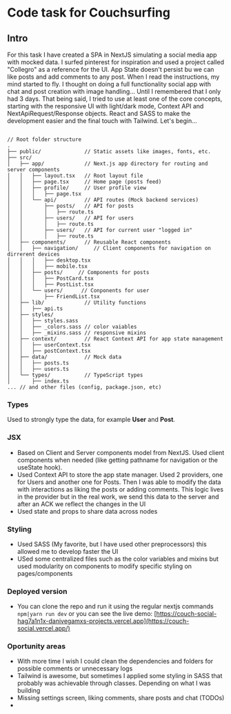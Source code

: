 # Code task for Couchsurfing

## Intro

For this task I have created a SPA in NextJS simulating a social media app with mocked data. I surfed pinterest for inspiration and used a project called "Collegro" as a reference for the UI. App State doesn't persist bu we can like posts and add comments to any post. When I read the instructions, my mind started to fly. I thought on doing a full functionality social app with chat and post creation with image handling... Until I remembered that I only had 3 days. That being said, I tried to use at least one of the core concepts, starting with the responsive UI with light/dark mode, Context API and NextApiRequest/Response objects. React and SASS to make the development easier and the final touch with Tailwind. Let's begin...

```

// Root folder structure
.
├── public/              // Static assets like images, fonts, etc.
├── src/                 
│   ├── app/             // Next.js app directory for routing and server components
│   │   ├── layout.tsx   // Root layout file
│   │   ├── page.tsx     // Home page (posts feed)
│   │   ├── profile/     // User profile view
│   │   │   ├── page.tsx
│   │   └── api/         // API routes (Mock backend services)
│   │       ├── posts/   // API for posts
│   │       │   ├── route.ts
│   │       ├── users/   // API for users
│   │       │   ├── route.ts
│   │       ├── users/   // API for current user "logged in"
│   │       │   ├── route.ts
│   ├── components/      // Reusable React components
│   │   ├── navigation/     // Client components for navigation on dirrerent devices
│   │   │   ├── desktop.tsx
│   │   │   ├── mobile.tsx
│   │   ├── posts/     // Components for posts
│   │   │   ├── PostCard.tsx
│   │   │   ├── PostList.tsx
│   │   └── users/      // Conponents for user
│   │       ├── FriendList.tsx
│   ├── lib/             // Utility functions
│   │   ├── api.ts
│   ├── styles/
│   │   ├── styles.sass
│   │   ├── _colors.sass // color vaiables
│   │   ├── _mixins.sass // responsive mixins
│   ├── context/         // React Context API for app state management
│   │   ├── userContext.tsx
│   │   ├── postContext.tsx
│   ├── data/            // Mock data
│   │   ├── posts.ts
│   │   ├── users.ts
│   └── types/           // TypeScript types
│       ├── index.ts
... // and other files (config, package.json, etc)
```

### Types
Used to strongly type the data, for example **User** and **Post**. 

### JSX
- Based on Client and Server components model from NextJS. Used client components when needed (like getting pathname for navigation or the useState hook).
- Used Context API to store the app state manager. Used 2 providers, one for Users and another one for Posts. Then I was able to modify the data with interactions as liking the posts or adding comments. This logic lives in the provider but in the real work, we send this data to the server and after an ACK we reflect the changes in the UI
- Used state and props to share data across nodes

### Styling
- Used SASS (My favorite, but I have used other preprocessors) this allowed me to develop faster the UI
- USed some centralized files such as the color variables and mixins but used modularity on components to modify specific styling on pages/components

### Deployed version
- You can clone the repo and run it using the regular nextjs commands `npm|yarn run dev` or you can see the live demo: [https://couch-social-hag7a1n1x-danivegamxs-projects.vercel.app](https://couch-social.vercel.app/)

### Oportunity areas
- With more time I wish I could clean the dependencies and folders for possible comments or unnecessary logs
- Tailwind is awesome, but sometimes I applied some styling in SASS that probably was achievable through classes. Depending on what I was building
- Missing settings screen, liking comments, share posts and chat (TODOs)
- 
